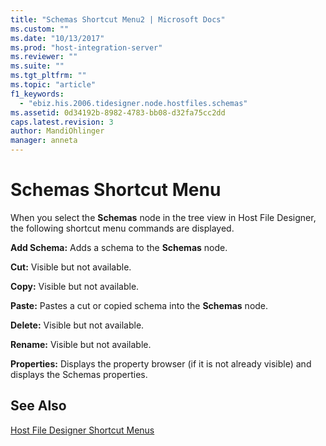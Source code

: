 ```yaml
---
title: "Schemas Shortcut Menu2 | Microsoft Docs"
ms.custom: ""
ms.date: "10/13/2017"
ms.prod: "host-integration-server"
ms.reviewer: ""
ms.suite: ""
ms.tgt_pltfrm: ""
ms.topic: "article"
f1_keywords: 
  - "ebiz.his.2006.tidesigner.node.hostfiles.schemas"
ms.assetid: 0d34192b-8982-4783-bb08-d32fa75cc2dd
caps.latest.revision: 3
author: MandiOhlinger
manager: anneta
---
```

# Schemas Shortcut Menu
When you select the **Schemas** node in the tree view in Host File Designer, the following shortcut menu commands are displayed.  
  
 **Add Schema:** Adds a schema to the **Schemas** node.  
  
 **Cut:** Visible but not available.  
  
 **Copy:** Visible but not available.  
  
 **Paste:** Pastes a cut or copied schema into the **Schemas** node.  
  
 **Delete:** Visible but not available.  
  
 **Rename:** Visible but not available.  
  
 **Properties:** Displays the property browser (if it is not already visible) and displays the Schemas properties.  
  
## See Also  
 [Host File Designer Shortcut Menus](../core/host-file-designer-shortcut-menus.md)